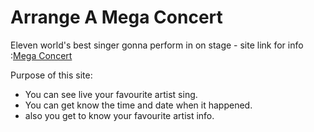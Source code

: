 # Arrange A Mega Concert

Eleven world's best singer gonna perform in on stage - site link for info :[Mega Concert](https://megaconcert.netlify.app/)

Purpose of this site:
<ul>
<li>You can see live your favourite artist sing.</li>
<li>You can get know the time and date when it happened.</li>
<li>also you get to know your favourite artist info.</li>
</ul>